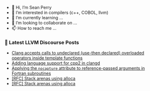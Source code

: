 - 👋 Hi, I’m Sean Perry
- 👀 I’m interested in compilers (c++, COBOL, llvm)
- 🌱 I’m currently learning ...
- 💞️ I’m looking to collaborate on ...
- 📫 How to reach me ...

<!---
s66perry/s66perry is a ✨ special ✨ repository because its `README.md` (this file) appears on your GitHub profile.
You can click the Preview link to take a look at your changes.
--->
### 📕 Latest LLVM Discourse Posts

<!-- DISCOURSE-LLVM:START -->
- [Clang accepts calls to undeclared &lpar;use-then declared&rpar; overloaded operators inside template functions](https://discourse.llvm.org/t/clang-accepts-calls-to-undeclared-use-then-declared-overloaded-operators-inside-template-functions/82547#post_4)
- [Adding language support for cpp2 in clangd](https://discourse.llvm.org/t/adding-language-support-for-cpp2-in-clangd/82434#post_9)
- [Applying the `nocapture` attribute to reference-passed arguments in Fortran subroutines](https://discourse.llvm.org/t/applying-the-nocapture-attribute-to-reference-passed-arguments-in-fortran-subroutines/81401?page=2#post_21)
- [[RFC] Stack arenas using alloca](https://discourse.llvm.org/t/rfc-stack-arenas-using-alloca/80716#post_21)
- [[RFC] Stack arenas using alloca](https://discourse.llvm.org/t/rfc-stack-arenas-using-alloca/80716#post_20)
<!-- DISCOURSE-LLVM:END -->
